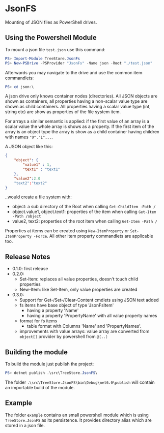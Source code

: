 # JsonFS

Mounting of JSON files as PowerShell drives.

## Using the Powershell Module

To mount a json file `test.json` use this command:

```powershell
PS> Import-Module TreeStore.JsonFs
PS> New-PSDrive -PSProvider "JsonFs" -Name json -Root "./test.json"
```

Afterwards you may navigate to the drive and use the common item commandlets:

```powershell
PS> cd json:\
```

A json drive only knows container nodes (directories). All JSON objects are shown as containers, all properties having a non-scalar value type are shown as child containers. All properties having a scalar value type (int, string etc) are show as properties of the file system item.

For arrays a similar semantic is applied: if the first value of an array is a scalar value the whole array is shows as a property. If the first item of the array is an object type the array is show as a child container having children with names `"0","1",..`.

A JSON object like this:

```json
{
    "object": {
        "value1" : 1,
        "text1" : "text1"
    },
    "value2":2.0
    "text2":"text2"
}
```

..would create a file system with:

- object: a sub directory of the Root when calling `Get-ChildItem -Path /`
- object.value1, object.text1: properties of the item when calling `Get-Item -Path /object`
- value2, text2: properties of the root item when calling `Get-Item -Path /`

Properties at items can be created using `New-ItemProperty` or `Set-ItemProperty -Force`.
All other item property commandlets are applicable too.

## Release Notes

- 0.1.0: first release
- 0.2.0:
  - Set-Item: replaces all value properties, doesn't touch child properties
  - New-Item: like Set-Item, only value properties are created
- 0.3.0:
  - Support for Get-/Set-/Clear-Content cmdlets using JSON text added
  - fs items have base object of type 'JsonFsItem' 
    - having a property 'Name'
    - having a property 'PropertyName' with all value property names
  - format for fs items
    - table format with Columns 'Name' and 'PropertyNames'.
  - improvements with value arrays: value array are converted from `object[]` provider by powershell from `@(..)`

## Building the module

To build the module just publish the project:

```powershell
PS> dotnet publish .\src\TreeStore.JsonFS\
```

The folder `.\src\TreeStore.JsonFS\bin\Debug\net6.0\publish` will contain an importable build of the module.

## Example

The folder `example` contains an small powershell module which is using `TreeStore.JsonFS` as its persistence. It provides directory alias which are stored in a json file.
